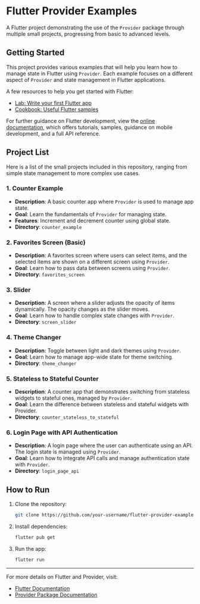 
# Flutter Provider Examples

A Flutter project demonstrating the use of the `Provider` package through multiple small projects, progressing from basic to advanced levels.

## Getting Started

This project provides various examples that will help you learn how to manage state in Flutter using `Provider`. Each example focuses on a different aspect of `Provider` and state management in Flutter applications.

A few resources to help you get started with Flutter:

- [Lab: Write your first Flutter app](https://docs.flutter.dev/get-started/codelab)
- [Cookbook: Useful Flutter samples](https://docs.flutter.dev/cookbook)

For further guidance on Flutter development, view the
[online documentation](https://docs.flutter.dev/), which offers tutorials, samples, guidance on mobile development, and a full API reference.

## Project List

Here is a list of the small projects included in this repository, ranging from simple state management to more complex use cases.

### 1. **Counter Example**
   - **Description**: A basic counter app where `Provider` is used to manage app state.
   - **Goal**: Learn the fundamentals of `Provider` for managing state.
   - **Features**: Increment and decrement counter using global state.
   - **Directory**: `counter_example`

### 2. **Favorites Screen (Basic)**
   - **Description**: A favorites screen where users can select items, and the selected items are shown on a different screen using `Provider`.
   - **Goal**: Learn how to pass data between screens using `Provider`.
   - **Directory**: `favorites_screen`

### 3. **Slider**
   - **Description**: A screen where a slider adjusts the opacity of items dynamically. The opacity changes as the slider moves.
   - **Goal**: Learn how to handle complex state changes with `Provider`.
   - **Directory**: `screen_slider`

### 4. **Theme Changer**
   - **Description**: Toggle between light and dark themes using `Provider`.
   - **Goal**: Learn how to manage app-wide state for theme switching.
   - **Directory**: `theme_changer`

### 5. **Stateless to Stateful Counter**
   - **Description**: A counter app that demonstrates switching from stateless widgets to stateful ones, managed by `Provider`.
   - **Goal**: Learn the difference between stateless and stateful widgets with Provider.
   - **Directory**: `counter_stateless_to_stateful`

### 6. **Login Page with API Authentication**
   - **Description**: A login page where the user can authenticate using an API. The login state is managed using `Provider`.
   - **Goal**: Learn how to integrate API calls and manage authentication state with `Provider`.
   - **Directory**: `login_page_api`

## How to Run

1. Clone the repository:

    ```bash
    git clone https://github.com/your-username/flutter-provider-examples.git
    ```

2. Install dependencies:

    ```bash
    flutter pub get
    ```

3. Run the app:

    ```bash
    flutter run
    ```

---

For more details on Flutter and Provider, visit:

- [Flutter Documentation](https://docs.flutter.dev/)
- [Provider Package Documentation](https://pub.dev/packages/provider)

